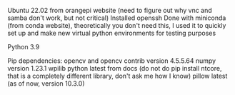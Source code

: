 Ubuntu 22.02 from orangepi website (need to figure out why vnc and samba don't work, but not critical)
Installed openssh
Done with miniconda (from conda website), theoretically you don't need this, I used it to quickly set up and make new virtual python environments for testing purposes

Python 3.9

Pip dependencies:
opencv and opencv contrib version 4.5.5.64
numpy version 1.23.1
wpilib python latest from docs (do not do pip install ntcore, that is a completely different library, don't ask me how I know)
pillow latest (as of now, version 10.3.0)
